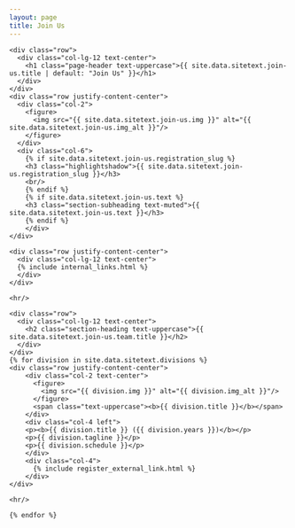 ```yaml
---
layout: page
title: Join Us
---
```

<section class="page-section" id="{{ site.data.sitetext.join-us.section | default: "join-us" }}">
  <div class="container">

    <div class="row">
      <div class="col-lg-12 text-center">
        <h1 class="page-header text-uppercase">{{ site.data.sitetext.join-us.title | default: "Join Us" }}</h1>
      </div>
    </div>
    <div class="row justify-content-center">
      <div class="col-2">
        <figure>
          <img src="{{ site.data.sitetext.join-us.img }}" alt="{{ site.data.sitetext.join-us.img_alt }}"/>
        </figure>
      </div>
      <div class="col-6">    
        {% if site.data.sitetext.join-us.registration_slug %}
        <h3 class="highlightshadow">{{ site.data.sitetext.join-us.registration_slug }}</h3>
        <br/>
        {% endif %}
        {% if site.data.sitetext.join-us.text %}
        <h3 class="section-subheading text-muted">{{ site.data.sitetext.join-us.text }}</h3>
        {% endif %}
        </div>
    </div>

    <div class="row justify-content-center">
      <div class="col-lg-12 text-center">
      {% include internal_links.html %} 
      </div>
    </div>

    <hr/>

    <div class="row">
      <div class="col-lg-12 text-center">
        <h2 class="section-heading text-uppercase">{{ site.data.sitetext.join-us.team.title }}</h2>
      </div>
    </div>
    {% for division in site.data.sitetext.divisions %}
    <div class="row justify-content-center">
        <div class="col-2 text-center">
          <figure>
            <img src="{{ division.img }}" alt="{{ division.img_alt }}"/>
          </figure>
          <span class="text-uppercase"><b>{{ division.title }}</b></span>
        </div>
        <div class="col-4 left">
        <p><b>{{ division.title }} ({{ division.years }})</b></p>
        <p>{{ division.tagline }}</p>
        <p>{{ division.schedule }}</p>
        </div>
        <div class="col-4">
          {% include register_external_link.html %}
        </div>
    </div>

    <hr/>

    {% endfor %}  
  </div>
</section>
